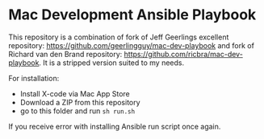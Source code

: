 # Mac Development Ansible Playbook
This repository is a combination of fork of Jeff Geerlings excellent repository: https://github.com/geerlingguy/mac-dev-playbook and fork of Richard van den Brand repository: https://github.com/ricbra/mac-dev-playbook. It is a stripped version suited to my needs.

For installation:

- Install X-code via Mac App Store
- Download a ZIP from this repository
- go to this folder and run ```sh run.sh ```


If you receive error with installing Ansible run script once again.
